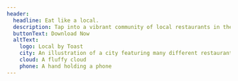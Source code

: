 ```yaml
---
header:
  headline: Eat like a local.
  description: Tap into a vibrant community of local restaurants in the palm of your hands for food experiences that foster a rich sense of place.
  buttonText: Download Now
  altText:
    logo: Local by Toast
    city: An illustration of a city featuring many different restaurants
    cloud: A fluffy cloud
    phone: A hand holding a phone
---
```

